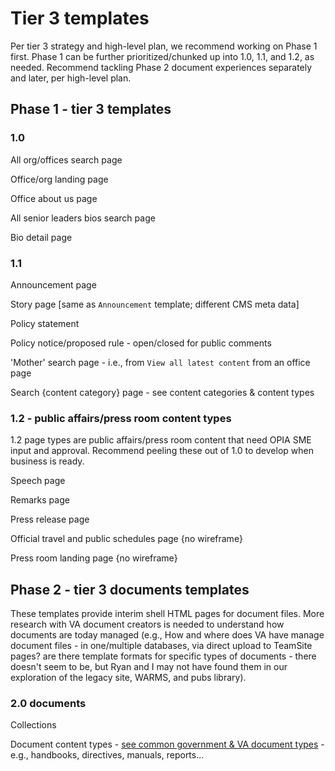 # Tier 3 templates

Per tier 3 strategy and high-level plan, we recommend working on Phase 1 first. Phase 1 can be further prioritized/chunked up into 1.0, 1.1, and 1.2, as needed. Recommend tackling Phase 2 document experiences separately and later, per high-level plan. 

## Phase 1 - tier 3 templates

### 1.0

All org/offices search page

Office/org landing page

Office about us page

All senior leaders bios search page

Bio detail page

### 1.1

Announcement page

Story page [same as `Announcement` template; different CMS meta data]

Policy statement

Policy notice/proposed rule - open/closed for public comments

'Mother' search page - i.e., from `View all latest content` from an office page 

Search {content category} page - see content categories & content types


### 1.2 - public affairs/press room content types

1.2 page types are public affairs/press room content that need OPIA SME input and approval. Recommend peeling these out of 1.0 to develop when business is ready.

Speech page

Remarks page

Press release page

Official travel and public schedules page {no wireframe}

Press room landing page {no wireframe}


## Phase 2 - tier 3 documents templates

These templates provide interim shell HTML pages for document files. More research with VA document creators is needed to understand how documents are today managed (e.g., How and where does VA have manage document files - in one/multiple databases, via direct upload to TeamSite pages? are there template formats for specific types of documents - there doesn't seem to be, but Ryan and I may not have found them in our exploration of the legacy site, WARMS, and pubs library).

### 2.0 documents

Collections

Document content types - [see common government & VA document types](https://github.com/department-of-veterans-affairs/va.gov-team/blob/master/products/tier-3-fom/publications-and-documents-phase-2/common-types-government-documents.md) - e.g., handbooks, directives, manuals, reports...





